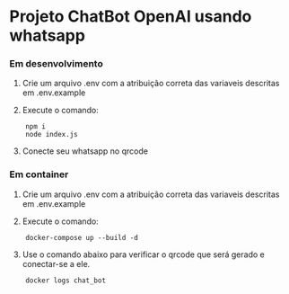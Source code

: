 # Projeto ChatBot OpenAI usando whatsapp

### Em desenvolvimento

1. Crie um arquivo .env com a atribuição correta das variaveis descritas em .env.example

2. Execute o comando:
``` 
    npm i
    node index.js
```
3. Conecte seu whatsapp no qrcode


### Em container

1. Crie um arquivo .env com a atribuição correta das variaveis descritas em .env.example

2. Execute o comando:
``` 
    docker-compose up --build -d
```
3. Use o comando abaixo para verificar o qrcode que será gerado e conectar-se a ele.
```  
    docker logs chat_bot
``` 

